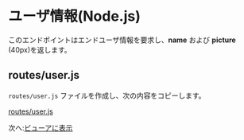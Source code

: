 # ユーザ情報(Node.js)

このエンドポイントはエンドユーザ情報を要求し、**name** および **picture** (40px)を返します。

## routes/user.js

`routes/user.js` ファイルを作成し、次の内容をコピーします。

[routes/user.js](_snippets/viewhubmodels/node/routes/user.js ':include :type=code javascript')

次へ:[ビューアに表示](viewer/3legged/readme)